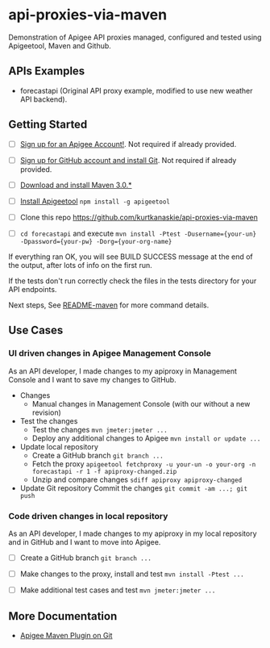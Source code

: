 # api-proxies-via-maven
Demonstration of Apigee API proxies managed, configured and tested using Apigeetool, Maven and Github.

## APIs Examples
* forecastapi (Original API proxy example, modified to use new weather API backend).

## Getting Started
- [ ] [Sign up for an Apigee Account!](https://accounts.apigee.com/accounts/sign_up). Not required if already provided.
- [ ] [Sign up for GitHub account and install Git](https://github.com). Not required if already provided.

- [ ] [Download and install Maven 3.0.*](http://maven.apache.org/download.cgi)
- [ ] [Install Apigeetool](https://github.com/apigee/apigeetool-node) ```npm install -g apigeetool```

- [ ] Clone this repo https://github.com/kurtkanaskie/api-proxies-via-maven
- [ ] ```cd forecastapi``` and execute ```mvn install -Ptest -Dusername={your-un} -Dpassword={your-pw} -Dorg={your-org-name}```

If everything ran OK, you will see BUILD SUCCESS message at the end of the output, after lots of info on the first run.

If the tests don't run correctly check the files in the tests directory for your API endpoints.

Next steps, See [README-maven](https://github.com/kurtkanaskie/api-proxies-via-maven/blob/master/README-maven.md) for more command details.

## Use Cases

### UI driven changes in Apigee Management Console
As an API developer, I made changes to my apiproxy in Management Console and I want to save my changes to GitHub.

- Changes
	* Manual changes in Management Console (with our without a new revision)
- Test the changes
	- Test the changes ```mvn jmeter:jmeter ...```
	- Deploy any additional changes to Apigee ```mvn install or update ...```
- Update local repository
	* Create a GitHub branch ```git branch ...```
	* Fetch the proxy ```apigeetool fetchproxy -u your-un -o your-org -n forecastapi -r 1 -f apiproxy-changed.zip```
	* Unzip and compare changes ```sdiff apiproxy apiproxy-changed```
- Update Git repository
	Commit the changes ```git commit -am ...; git push```

### Code driven changes in local repository
As an API developer, I made changes to my apiproxy in my local repository and in GitHub and I want to move into Apigee.
- [ ] Create a GitHub branch ```git branch ...```
- [ ] Make changes to the proxy, install and test ```mvn install -Ptest ...```
- [ ] Make additional test cases and test ```mvn jmeter:jmeter ...```


## More Documentation
* [Apigee Maven Plugin on Git](https://github.com/apigee/apigee-deploy-maven-plugin)


